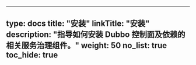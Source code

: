 
---
type: docs
title: "安装"
linkTitle: "安装"
description: "指导如何安装 Dubbo 控制面及依赖的相关服务治理组件。"
weight: 50
no_list: true
toc_hide: true
---
